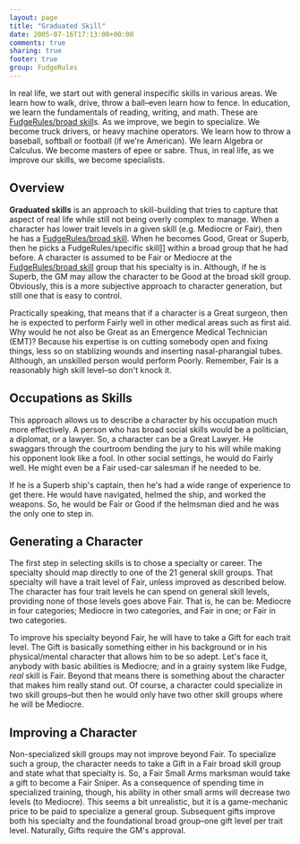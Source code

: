 ```yaml
---
layout: page
title: "Graduated Skill"
date: 2005-07-16T17:13:00+00:00
comments: true
sharing: true
footer: true
group: FudgeRules
---
```




In real life, we start out with general inspecific skills in various areas. We learn how to walk, drive, throw a ball&ndash;even learn how to fence. In education, we learn the fundamentals of reading, writing, and math. These are [FudgeRules/broad skill](/fudge-rules/broad-skill)s. As we improve, we begin to specialize. We become truck drivers, or heavy machine operators. We learn how to throw a baseball, softball or football (if we're American). We learn Algebra or Calculus. We become masters of epee or sabre. Thus, in real life, as we improve our skills, we become specialists.

## Overview

**Graduated skills** is an approach to skill-building that tries to capture that aspect of real life while still not being overly complex to manage. When a character has lower trait levels in a given skill (e.g. Mediocre or Fair), then he has a [FudgeRules/broad skill](/fudge-rules/broad-skill). When he becomes Good, Great or Superb, then he picks a FudgeRules/specific skill]] within a broad group that he had before. A character is assumed to be Fair or Mediocre at the [FudgeRules/broad skill](/fudge-rules/broad-skill) group that his specialty is in. Although, if he is Superb, the GM may allow the character to be Good at the broad skill group. Obviously, this is a more subjective approach to character generation, but still one that is easy to control.

Practically speaking, that means that if a character is a Great surgeon, then he is expected to perform Fairly well in other medical areas such as first aid. Why would he not also be Great as an Emergence Medical Technician (EMT)? Because his expertise is on cutting somebody open and fixing things, less so on stablizing wounds and inserting nasal-pharangial tubes. Although, an unskilled person would perform Poorly. Remember, Fair is a reasonably high skill level&ndash;so don't knock it.

## Occupations as Skills

This approach allows us to describe a character by his occupation much more effectively. A person who has broad social skills would be a politician, a diplomat, or a lawyer. So, a character can be a Great Lawyer. He swaggars through the courtroom bending the jury to his will while making his opponent look like a fool. In other social settings, he would do Fairly well. He might even be a Fair used-car salesman if he needed to be.

If he is a Superb ship's captain, then he's had a wide range of experience to get there. He would have navigated, helmed the ship, and worked the weapons. So, he would be Fair or Good if the helmsman died and he was the only one to step in.

## Generating a Character

The first step in selecting skills is to chose a specialty or career. The specialty should map directly to one of the 21 general skill groups. That specialty will have a trait level of Fair, unless improved as described below. The character has four trait levels he can spend on general skill levels, providing none of those levels goes above Fair. That is, he can be: Mediocre in four categories; Mediocre in two categories, and Fair in one; or Fair in two categories.

To improve his specialty beyond Fair, he will have to take a Gift for each trait level. The Gift is basically something either in his background or in his physical/mental character that allows him to be so adept. Let's face it, anybody with basic abilities is Mediocre; and in a grainy system like Fudge, *real* skill is Fair. Beyond that means there is something about the character that makes him really stand out. Of course, a character could specialize in two skill groups&ndash;but then he would only have two other skill groups where he will be Mediocre.

## Improving a Character

Non-specialized skill groups may not improve beyond Fair. To specialize such a group, the character needs to take a Gift in a Fair broad skill group and state what that specialty is. So, a Fair Small Arms marksman would take a gift to become a Fair Sniper. As a consequence of spending time in specialized training, though, his ability in other small arms will decrease two levels (to Mediocre). This seems a bit unrealistic, but it is a game-mechanic price to be paid to specialize a general group. Subsequent gifts improve both his specialty and the foundational broad group&ndash;one gift level per trait level. Naturally, Gifts require the GM's approval.
